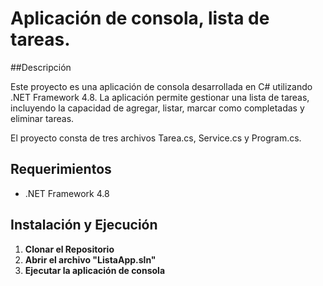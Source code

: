 # Aplicación de consola, lista de tareas.
##Descripción
<p>
Este proyecto es una aplicación de consola desarrollada en C# utilizando .NET Framework 4.8. La aplicación permite gestionar una lista de tareas, incluyendo la capacidad de agregar, listar, marcar como completadas y eliminar tareas.

El proyecto consta de tres archivos Tarea.cs, Service.cs y Program.cs.
</p>


## Requerimientos

- .NET Framework 4.8

## Instalación y Ejecución

1. **Clonar el Repositorio**
2. **Abrir el archivo "ListaApp.sln"**
3. **Ejecutar la aplicación de consola**
